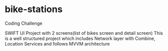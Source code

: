 # bike-stations
Coding Challenge

SWIFT UI Project with 2 screens(list of bikes screen and detail screen)
This is a well structured project which includes Network layer with Combine, Location Services and follows MVVM architecture
